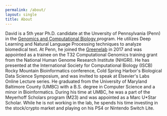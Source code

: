 ```yaml
---
permalink: /about/
layout: single
title: About
---
```


David is a 5th year Ph.D. candidate at the Unversity of Pennsylvania (Penn) in the <a href="https://www.med.upenn.edu/gcb/">Genomics and Computational Biology </a>program. 
He utilizes Deep Learning and Natural Language Processing techniques to analyze biomedical text.
At Penn, he joined the <a href="https://greenelab.com">Greenelab</a> in 2017 and was appointed as a trainee on the T32 Computational Genomics training grant from the National Human Genome Research Institute (NHGRI).
He has presented at the International Society for Computational Biology (ISCB) Rocky Mountain Bioinformatics  conference, Cold Spring Harbor's Biological Data Science Symposium, and was invited to speak at Elsevier's Labs Online Lecture series. 
He graduated from the University of Maryland Baltimore County (UMBC) with a B.S. degree in Computer Science and a minor in Bioinformatics. 
During his time at UMBC, he was a part of the Meyerhoff Scholars program (M23) and was appointed as a Marc U*Star Scholar.
While he is not working in the lab, he spends his time investing in the stock/crypto market and playing on his PS4 or Nintendo Switch Lite.
